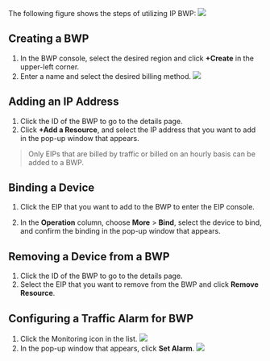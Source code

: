 The following figure shows the steps of utilizing IP BWP:
![](https://main.qcloudimg.com/raw/8c34e3b59c7d733227a530348186280a.png)

## Creating a BWP
1. In the BWP console, select the desired region and click **+Create** in the upper-left corner.
2. Enter a name and select the desired billing method. 
![](https://main.qcloudimg.com/raw/e164f16d8e9c65091df490b7a6a9b609.png)
 
## Adding an IP Address
1. Click the ID of the BWP to go to the details page.
2. Click **+Add a Resource**, and select the IP address that you want to add in the pop-up window that appears.
>Only EIPs that are billed by traffic or billed on an hourly basis can be added to a BWP.
>
<!--![]()-->

## Binding a Device
1. Click the EIP that you want to add to the BWP to enter the EIP console.
<!--![]()-->
2. In the **Operation** column, choose **More** > **Bind**, select the device to bind, and confirm the binding in the pop-up window that appears.

## Removing a Device from a BWP
1. Click the ID of the BWP to go to the details page.
2. Select the EIP that you want to remove from the BWP and click **Remove Resource**.
<!--![]()-->
 
## Configuring a Traffic Alarm for BWP
1. Click the Monitoring icon in the list.
![](https://main.qcloudimg.com/raw/48dbe7487388faadc3dec83cba3f44c8.png)
2. In the pop-up window that appears, click **Set Alarm**.
![](https://main.qcloudimg.com/raw/5d094150d809bdcf0db608d549e43eab.png)
